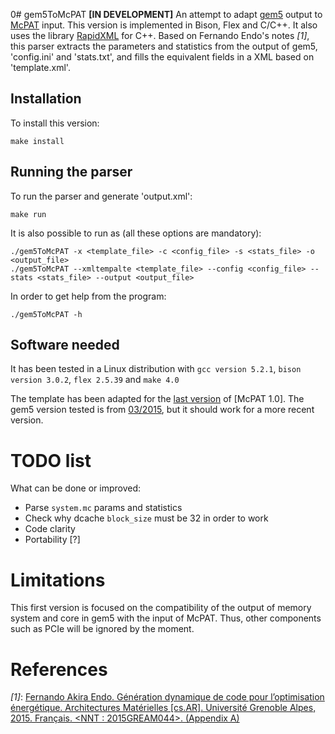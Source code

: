 0# gem5ToMcPAT
**[IN DEVELOPMENT]** An attempt to adapt [gem5](http://gem5.org/Main_Page) output to [McPAT](http://www.hpl.hp.com/research/mcpat/) input. This version is implemented in Bison, Flex and C/C++. It also uses the library [RapidXML](http://rapidxml.sourceforge.net/) for C++. Based on Fernando Endo's notes *[1]*, this parser extracts the parameters and statistics from the output of gem5, 'config.ini' and 'stats.txt', and fills the equivalent fields in a XML based on 'template.xml'.

## Installation
To install this version:

    make install

## Running the parser
To run the parser and generate 'output.xml':

    make run

It is also possible to run as (all these options are mandatory):

    ./gem5ToMcPAT -x <template_file> -c <config_file> -s <stats_file> -o <output_file>
    ./gem5ToMcPAT --xmltempalte <template_file> --config <config_file> --stats <stats_file> --output <output_file>

In order to get help from the program:

    ./gem5ToMcPAT -h

## Software needed
It has been tested in a Linux distribution with `gcc version 5.2.1`, `bison version 3.0.2`, `flex 2.5.39` and `make 4.0`

The template has been adapted for the [last version](https://code.google.com/archive/p/mcpat/downloads) of [McPAT 1.0]. The gem5 version tested is from [03/2015](https://github.com/gem5/gem5/commit/8909843a76c723cb9d8a0b1394eeeba4d7abadb1), but it should work for a more recent version.

# TODO list

What can be done or improved:

* Parse `system.mc` params and statistics
* Check why dcache `block_size` must be 32 in order to work
* Code clarity
* Portability [?]

# Limitations
This first version is focused on the compatibility of the output of memory system and core in gem5 with the input of McPAT. Thus, other components such as PCIe will be ignored by the moment.

# References
*[1]*: [Fernando Akira Endo. Génération dynamique de code pour l’optimisation énergétique. Architectures Matérielles [cs.AR]. Université Grenoble Alpes, 2015. Français. <NNT : 2015GREAM044>. <tel-01285964> (Appendix A)](https://tel.archives-ouvertes.fr/tel-01285964/document)